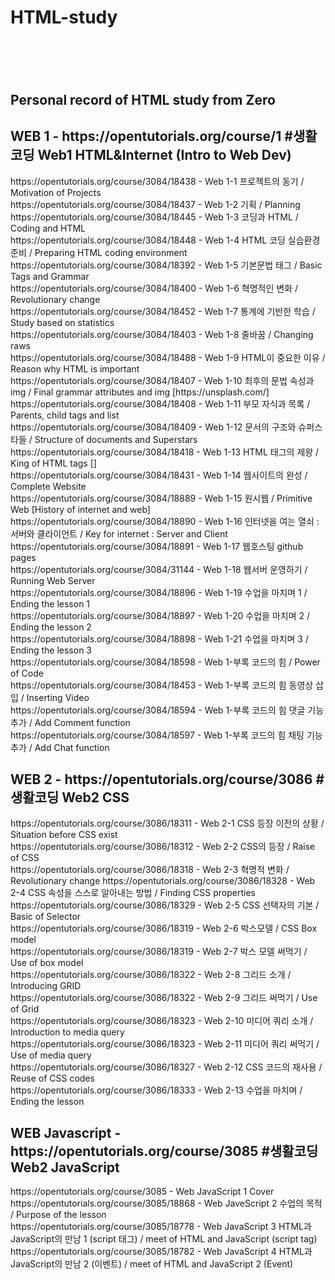 # <h1>HTML-study<h1> <br>
<p>
  <h2>Personal record of HTML study from Zero</h2>
</p>

<p>
  <h2>WEB 1 - https://opentutorials.org/course/1 #생활코딩 Web1 HTML&Internet (Intro to Web Dev)</h2>
</p>
<p>
  https://opentutorials.org/course/3084/18438 - Web 1-1 프로젝트의 동기 / Motivation of Projects <br>
  https://opentutorials.org/course/3084/18437 - Web 1-2 기획 / Planning <br>
  https://opentutorials.org/course/3084/18445 - Web 1-3 코딩과 HTML / Coding and HTML <br>
  https://opentutorials.org/course/3084/18448 - Web 1-4 HTML 코딩 실습환경 준비 / Preparing HTML coding environment<br>
  https://opentutorials.org/course/3084/18392 - Web 1-5 기본문법 태그 / Basic Tags and Grammar<br>
  https://opentutorials.org/course/3084/18400 - Web 1-6 혁명적인 변화 / Revolutionary change <br>
  https://opentutorials.org/course/3084/18452 - Web 1-7 통계에 기반한 학습 / Study based on statistics<br>
  https://opentutorials.org/course/3084/18403 - Web 1-8 줄바꿈 / Changing raws<br>
  https://opentutorials.org/course/3084/18488 - Web 1-9 HTML이 중요한 이유 / Reason why HTML is important<br>
  https://opentutorials.org/course/3084/18407 - Web 1-10 최후의 문법 속성과 img / Final grammar attributes and img [https://unsplash.com/]<br>
  https://opentutorials.org/course/3084/18408 - Web 1-11 부모 자식과 목록 / Parents, child tags and list<br>
  https://opentutorials.org/course/3084/18409 - Web 1-12 문서의 구조와 슈퍼스타들 / Structure of documents and Superstars<br>
  https://opentutorials.org/course/3084/18418 - Web 1-13 HTML 태그의 제왕 / King of HTML tags [<a></a>]<br>
  https://opentutorials.org/course/3084/18431 - Web 1-14 웹사이트의 완성 / Complete Website<br>
  https://opentutorials.org/course/3084/18889 - Web 1-15 원시웹 / Primitive Web [History of internet and web]<br>
  https://opentutorials.org/course/3084/18890 - Web 1-16 인터넷을 여는 열쇠 : 서버와 클라이언트 / Key for internet : Server and Client <br>
  https://opentutorials.org/course/3084/18891 - Web 1-17 웹호스팅 github pages <br>
  https://opentutorials.org/course/3084/31144 - Web 1-18 웹서버 운영하기 / Running Web Server <br>
  https://opentutorials.org/course/3084/18896 - Web 1-19 수업을 마치며 1 / Ending the lesson 1 <br>
  https://opentutorials.org/course/3084/18897 - Web 1-20 수업을 마치며 2 / Ending the lesson 2 <br>
  https://opentutorials.org/course/3084/18898 - Web 1-21 수업을 마치며 3 / Ending the lesson 3 <br>
  https://opentutorials.org/course/3084/18598 - Web 1-부록 코드의 힘 / Power of Code <br>
  https://opentutorials.org/course/3084/18453 - Web 1-부록 코드의 힘 동영상 삽입 / Inserting Video <br>
  https://opentutorials.org/course/3084/18594 - Web 1-부록 코드의 힘 댓글 기능 추가 / Add Comment function <br>
  https://opentutorials.org/course/3084/18597 - Web 1-부록 코드의 힘 채팅 기능 추가 / Add Chat function <br>
</p>
<p>
  <h2>WEB 2 - https://opentutorials.org/course/3086 #생활코딩 Web2 CSS</h2> 
</p>
<p>
  https://opentutorials.org/course/3086/18311 - Web 2-1 CSS 등장 이전의 상황 / Situation before CSS exist <br>
  https://opentutorials.org/course/3086/18312 - Web 2-2 CSS의 등장 / Raise of CSS <br>
  https://opentutorials.org/course/3086/18318 - Web 2-3 혁명적 변화 / Revolutionary change
  https://opentutorials.org/course/3086/18328 - Web 2-4 CSS 속성을 스스로 알아내는 방법 / Finding CSS properties <br>
  https://opentutorials.org/course/3086/18329 - Web 2-5 CSS 선택자의 기본 / Basic of Selector <br>
  https://opentutorials.org/course/3086/18319 - Web 2-6 박스모델 / CSS Box model <br>
  https://opentutorials.org/course/3086/18319 - Web 2-7 박스 모델 써먹기 / Use of box model <br>
  https://opentutorials.org/course/3086/18322 - Web 2-8 그리드 소개 / Introducing GRID <br>
  https://opentutorials.org/course/3086/18322 - Web 2-9 그리드 써먹기 / Use of Grid <br>
  https://opentutorials.org/course/3086/18323 - Web 2-10 미디어 쿼리 소개 / Introduction to media query <br>
  https://opentutorials.org/course/3086/18323 - Web 2-11 미디어 쿼리 써먹기 / Use of media query <br>
  https://opentutorials.org/course/3086/18327 - Web 2-12 CSS 코드의 재사용 / Reuse of CSS codes <br>
  https://opentutorials.org/course/3086/18333 - Web 2-13 수업을 마치며 / Ending the lesson <br>
</p>
<p>
  <h2> WEB Javascript - https://opentutorials.org/course/3085 #생활코딩 Web2 JavaScript</h2>
</p>
<p>
  https://opentutorials.org/course/3085 - Web JavaScript 1 Cover <br>
  https://opentutorials.org/course/3085/18868 - Web JaveScript 2 수업의 목적 / Purpose of the lesson <br>
  https://opentutorials.org/course/3085/18778 - Web JavaScript 3 HTML과 JavaScript의 만남 1 (script 태그) / meet of HTML and JavaScript (script tag) <br>
  https://opentutorials.org/course/3085/18782 - Web JavaScript 4 HTML과 JavaScript의 만남 2 (이벤트) / meet of HTML and JavaScript 2 (Event) <br>
  
</p>
